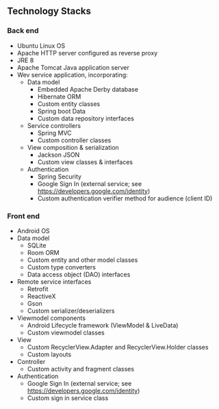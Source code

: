 ## Technology Stacks

### Back end
    
  * Ubuntu Linux OS
  * Apache HTTP server configured as reverse proxy
  * JRE 8
  * Apache Tomcat Java application server
  * Wev service application, incorporating:
    * Data model
        * Embedded Apache Derby database
        * Hibernate ORM
        * Custom entity classes
        * Spring boot Data
        * Custom data repository interfaces
    * Service controllers
        * Spring MVC
        * Custom controller classes
    * View composition & serialization
        * Jackson JSON
        * Custom view classes & interfaces
    * Authentication
        * Spring Security
        * Google Sign In (external service; see
          https://developers.google.com/identity)
        * Custom authentication verifier method for audience (client ID)
          
### Front end

  * Android OS
  * Data model
    * SQLite
    * Room ORM
    * Custom entity and other model classes
    * Custom type converters
    * Data access object (DAO) interfaces
  * Remote service interfaces
    * Retrofit
    * ReactiveX
    * Gson
    * Custom serializer/deserializers
  * Viewmodel components
    * Android Lifecycle framework (ViewModel & LiveData)
    * Custom viewmodel classes
  * View
    * Custom RecyclerView.Adapter and RecyclerView.Holder classes
    * Custom layouts
  * Controller
    * Custom activity and fragment classes
  * Authentication 
    * Google Sign In (external service; see https://developers.google.com/identity)
    * Custom sign in service class        